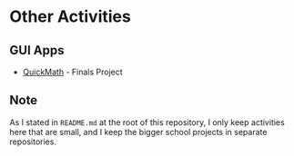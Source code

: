 # Other Activities

## GUI Apps

- [QuickMath](https://github.com/DragunWF/QuickMath) - Finals Project

## Note

As I stated in `README.md` at the root of this repository, I only keep activities here that are small, and I keep the bigger school projects in separate repositories.

